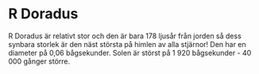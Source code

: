 # R Doradus

R Doradus är relativt stor och den är bara 178 ljusår från jorden så dess
synbara storlek är den näst största på himlen av alla stjärnor! Den har en
diameter på 0,06 bågsekunder. Solen är störst på 1 920 bågsekunder - 40 000
gånger större.
